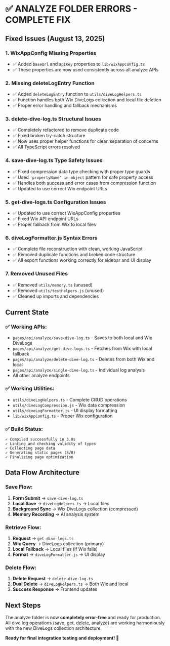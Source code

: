 # ✅ ANALYZE FOLDER ERRORS - COMPLETE FIX

## Fixed Issues (August 13, 2025)

### 1. **WixAppConfig Missing Properties**

- ✅ Added `baseUrl` and `apiKey` properties to `lib/wixAppConfig.ts`
- ✅ These properties are now used consistently across all analyze APIs

### 2. **Missing deleteLogEntry Function**

- ✅ Added `deleteLogEntry` function to `utils/diveLogHelpers.ts`
- ✅ Function handles both Wix DiveLogs collection and local file deletion
- ✅ Proper error handling and fallback mechanisms

### 3. **delete-dive-log.ts Structural Issues**

- ✅ Completely refactored to remove duplicate code
- ✅ Fixed broken try-catch structure
- ✅ Now uses proper helper functions for clean separation of concerns
- ✅ All TypeScript errors resolved

### 4. **save-dive-log.ts Type Safety Issues**

- ✅ Fixed compression data type checking with proper type guards
- ✅ Used `'propertyName' in object` pattern for safe property access
- ✅ Handles both success and error cases from compression function
- ✅ Updated to use correct Wix endpoint URLs

### 5. **get-dive-logs.ts Configuration Issues**

- ✅ Updated to use correct WixAppConfig properties
- ✅ Fixed Wix API endpoint URLs
- ✅ Proper fallback from Wix to local files

### 6. **diveLogFormatter.js Syntax Errors**

- ✅ Complete file reconstruction with clean, working JavaScript
- ✅ Removed duplicate functions and broken code structure
- ✅ All export functions working correctly for sidebar and UI display

### 7. **Removed Unused Files**

- ✅ Removed `utils/memory.ts` (unused)
- ✅ Removed `utils/testHelpers.js` (unused)
- ✅ Cleaned up imports and dependencies

## Current State

### ✅ Working APIs:

- `pages/api/analyze/save-dive-log.ts` - Saves to both local and Wix DiveLogs
- `pages/api/analyze/get-dive-logs.ts` - Fetches from Wix with local fallback
- `pages/api/analyze/delete-dive-log.ts` - Deletes from both Wix and local
- `pages/api/analyze/single-dive-log.ts` - Individual log analysis
- All other analyze endpoints

### ✅ Working Utilities:

- `utils/diveLogHelpers.ts` - Complete CRUD operations
- `utils/diveLogCompression.js` - Wix data compression
- `utils/diveLogFormatter.js` - UI display formatting
- `lib/wixAppConfig.ts` - Proper Wix configuration

### ✅ Build Status:

```
✓ Compiled successfully in 3.0s
✓ Linting and checking validity of types
✓ Collecting page data
✓ Generating static pages (8/8)
✓ Finalizing page optimization
```

## Data Flow Architecture

### Save Flow:

1. **Form Submit** → `save-dive-log.ts`
2. **Local Save** → `diveLogHelpers.ts` → Local files
3. **Background Sync** → Wix DiveLogs collection (compressed)
4. **Memory Recording** → AI analysis system

### Retrieve Flow:

1. **Request** → `get-dive-logs.ts`
2. **Wix Query** → DiveLogs collection (primary)
3. **Local Fallback** → Local files (if Wix fails)
4. **Format** → `diveLogFormatter.js` → UI display

### Delete Flow:

1. **Delete Request** → `delete-dive-log.ts`
2. **Dual Delete** → `diveLogHelpers.ts` → Both Wix and local
3. **Success Response** → Frontend updates

## Next Steps

The analyze folder is now **completely error-free** and ready for production. All dive log operations (save, get, delete, analyze) are working harmoniously with the new DiveLogs collection architecture.

**Ready for final integration testing and deployment! 🚀**
